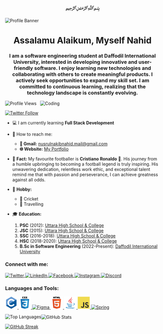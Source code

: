 <h5 align="center"><b> بِسْمِ ٱللَّٰهِ ٱلرَّحْمَٰنِ ٱلرَّحِيمِ </b></h5>        

![Profile Banner](https://github.com/nusrulnakibnahid/nusrulnakibnahid/assets/105875914/fa591b5b-7f9a-4dbc-9971-4dd050facf9b)

<h1 align="center">Assalamu Alaikum, Myself Nahid</h1>
<h3 align="center">
  I am a software engineering student at Daffodil International University, interested in developing innovative and user-friendly software. I enjoy learning new technologies and collaborating with others to create meaningful products. I actively seek opportunities to expand my skill set. I am committed to continuous learning, realizing that the technology landscape is constantly evolving.
</h3>

<img align="right" alt="Coding" width="390" src="https://camo.githubusercontent.com/7de37139d0b4c1ce40865e799b446c0e963a3dd8fb68d239707237c40604fa3d/68747470733a2f2f63646e2e6472696262626c652e636f6d2f75736572732f3733303730332f73637265656e73686f74732f363538313234332f6176656e746f2e676966">

<p align="left"> 
  <img src="https://komarev.com/ghpvc/?username=nusrulnakibnahid&label=Profile%20views&color=0e75b6&style=flat" alt="Profile Views" /> 
</p>

<p align="left"> 
  <a href="https://twitter.com/nakib_nahid" target="_blank">
    <img src="https://img.shields.io/twitter/follow/nakib_nahid?logo=twitter&style=for-the-badge" alt="Twitter Follow" />
  </a> 
</p>

- 💻 I am currently learning **Full Stack Development**

- 🔗 How to reach me:
  - **📧 Gmail:** [nusrulnakibnahid.mail@gmail.com](mailto:nusrulnakibnahid.mail@gmail.com)
  - **🌐 Website:** [My Portfolio](https://nusrulnakibnahid.github.io/My-Portfolio-Website/)

- 🧾 **Fact:** My favourite footballer is **Cristiano Ronaldo** 🐐. His journey from a humble upbringing to becoming a football legend is truly inspiring. His unwavering dedication, relentless work ethic, and exceptional talent remind me that with passion and perseverance, I can achieve greatness against all odds.

- 🎯 **Hobby:** 
  - 🏏 Cricket 
  - 🧳 Travelling

- 🎓 **Education:**
  1. **PSC** (2012): [Uttara High School & College](https://en.wikipedia.org/wiki/Uttara_High_School_and_College)
  2. **JSC** (2015): [Uttara High School & College](https://en.wikipedia.org/wiki/Uttara_High_School_and_College)
  3. **SSC** (2016-2018): [Uttara High School & College](https://en.wikipedia.org/wiki/Uttara_High_School_and_College)
  4. **HSC** (2018-2020): [Uttara High School & College](https://en.wikipedia.org/wiki/Uttara_High_School_and_College)
  5. **B.Sc in Software Engineering** (2022-Present): [Daffodil International University](https://daffodilvarsity.edu.bd/)

<h3 align="left">Connect with me:</h3>
<p align="left">
  <a href="https://twitter.com/nakib_nahid" target="_blank">
    <img align="center" src="https://raw.githubusercontent.com/rahuldkjain/github-profile-readme-generator/master/src/images/icons/Social/twitter.svg" alt="Twitter" height="30" width="40" />
  </a>
  <a href="https://linkedin.com/in/nakib-nahid" target="_blank">
    <img align="center" src="https://raw.githubusercontent.com/rahuldkjain/github-profile-readme-generator/master/src/images/icons/Social/linked-in-alt.svg" alt="LinkedIn" height="30" width="40" />
  </a>
  <a href="https://fb.com/nakibnahid.restricted" target="_blank">
    <img align="center" src="https://raw.githubusercontent.com/rahuldkjain/github-profile-readme-generator/master/src/images/icons/Social/facebook.svg" alt="Facebook" height="30" width="40" />
  </a>
  <a href="https://instagram.com/_nahid_xd_" target="_blank">
    <img align="center" src="https://raw.githubusercontent.com/rahuldkjain/github-profile-readme-generator/master/src/images/icons/Social/instagram.svg" alt="Instagram" height="30" width="40" />
  </a>
  <a href="https://discord.gg/nahid_restricted" target="_blank">
    <img align="center" src="https://raw.githubusercontent.com/rahuldkjain/github-profile-readme-generator/master/src/images/icons/Social/discord.svg" alt="Discord" height="30" width="40" />
  </a>
</p>

<h3 align="left">Languages and Tools:</h3>
<p align="left"> 
  <a href="https://www.cprogramming.com/" target="_blank" rel="noreferrer"> 
    <img src="https://raw.githubusercontent.com/devicons/devicon/master/icons/c/c-original.svg" alt="C" width="40" height="40"/> 
  </a> 
  <a href="https://www.w3schools.com/css/" target="_blank" rel="noreferrer"> 
    <img src="https://raw.githubusercontent.com/devicons/devicon/master/icons/css3/css3-original-wordmark.svg" alt="CSS3" width="40" height="40"/> 
  </a> 
  <a href="https://www.figma.com/" target="_blank" rel="noreferrer"> 
    <img src="https://www.vectorlogo.zone/logos/figma/figma-icon.svg" alt="Figma" width="40" height="40"/> 
  </a> 
  <a href="https://www.w3.org/html/" target="_blank" rel="noreferrer"> 
    <img src="https://raw.githubusercontent.com/devicons/devicon/master/icons/html5/html5-original-wordmark.svg" alt="HTML5" width="40" height="40"/> 
  </a> 
  <a href="https://www.java.com" target="_blank" rel="noreferrer"> 
    <img src="https://raw.githubusercontent.com/devicons/devicon/master/icons/java/java-original.svg" alt="Java" width="40" height="40"/> 
  </a> 
  <a href="https://developer.mozilla.org/en-US/docs/Web/JavaScript" target="_blank" rel="noreferrer"> 
    <img src="https://raw.githubusercontent.com/devicons/devicon/master/icons/javascript/javascript-original.svg" alt="JavaScript" width="40" height="40"/> 
  </a> 
  <a href="https://spring.io/" target="_blank" rel="noreferrer"> 
    <img src="https://www.vectorlogo.zone/logos/springio/springio-icon.svg" alt="Spring" width="40" height="40"/> 
  </a> 
</p>

<p>
  <img align="left" src="https://github-readme-stats.vercel.app/api/top-langs?username=nusrulnakibnahid&show_icons=true&locale=en&layout=compact" alt="Top Languages" />
</p>

<p>
  <img align="center" src="https://github-readme-stats.vercel.app/api?username=nusrulnakibnahid&show_icons=true&locale=en" alt="GitHub Stats" />
</p>

<a href="https://git.io/streak-stats">
  <img src="https://github-readme-streak-stats.herokuapp.com?user=nusrulnakibnahid&theme=transparent&card_width=550" alt="GitHub Streak" />
</a>
